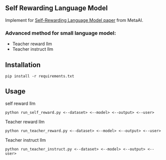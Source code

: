 ## Self Rewarding Language Model

Implement for [Self-Rewarding Language Model paper](https://arxiv.org/abs/2401.10020) from MetaAI.

### Advanced method for small language model:

 - Teacher reward llm
 - Teacher instruct llm

## Installation
```
pip install -r requirements.txt
```

## Usage

self reward llm
```
python run_self_reward.py <--dataset> <--model> <--output> <--user>
```
Teacher reward llm
```
python run_teacher_reward.py <--dataset> <--model> <--output> <--user>
```
Teacher instruct llm
```
python run_teacher_instruct.py <--dataset> <--model> <--output> <--user>
```





